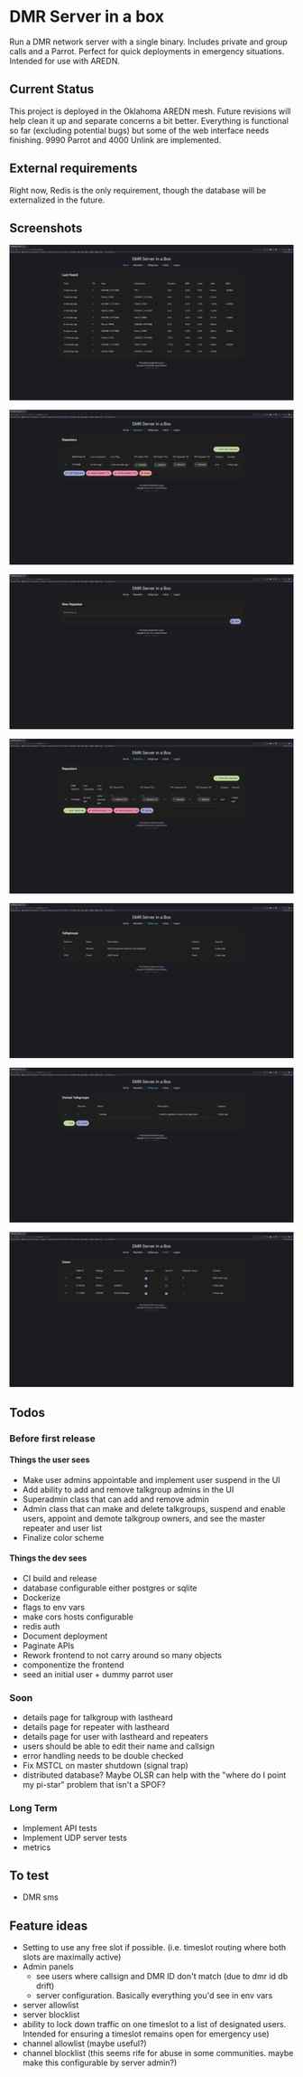 # DMR Server in a box

Run a DMR network server with a single binary. Includes private and group calls and a Parrot. Perfect for quick deployments in emergency situations. Intended for use with AREDN.

## Current Status

This project is deployed in the Oklahoma AREDN mesh. Future revisions will help clean it up and separate concerns a bit better. Everything is functional so far (excluding potential bugs) but some of the web interface needs finishing. 9990 Parrot and 4000 Unlink are implemented.

## External requirements

Right now, Redis is the only requirement, though the database will be externalized in the future.

## Screenshots

![Lastheard](/doc/Screenshots/lastheard.png)

![Repeaters](doc/Screenshots/repeaters.png)

![Easy Repeater Enrollment](doc/Screenshots/repeaters-easy.png)

![Repeater Management](doc/Screenshots/repeaters-edit.png)

![Talkgroup List](doc/Screenshots/talkgroups.png)

![Talkgroup Ownership](doc/Screenshots/talkgroup-ownership.png)

![User Approva](doc/Screenshots/user-approval.png)

## Todos

### Before first release

#### Things the user sees

- Make user admins appointable and implement user suspend in the UI
- Add ability to add and remove talkgroup admins in the UI
- Superadmin class that can add and remove admin
- Admin class that can make and delete talkgroups, suspend and enable users, appoint and demote talkgroup owners, and see the master repeater and user list
- Finalize color scheme

#### Things the dev sees

- CI build and release
- database configurable either postgres or sqlite
- Dockerize
- flags to env vars
- make cors hosts configurable
- redis auth
- Document deployment
- Paginate APIs
- Rework frontend to not carry around so many objects
- componentize the frontend
- seed an initial user + dummy parrot user

### Soon

- details page for talkgroup with lastheard
- details page for repeater with lastheard
- details page for user with lastheard and repeaters
- users should be able to edit their name and callsign
- error handling needs to be double checked
- Fix MSTCL on master shutdown (signal trap)
- distributed database? Maybe OLSR can help with the "where do I point my pi-star" problem that isn't a SPOF?

### Long Term

- Implement API tests
- Implement UDP server tests
- metrics

## To test

- DMR sms

## Feature ideas

- Setting to use any free slot if possible. (i.e. timeslot routing where both slots are maximally active)
- Admin panels
  - see users where callsign and DMR ID don't match (due to dmr id db drift)
  - server configuration. Basically everything you'd see in env vars
- server allowlist
- server blocklist
- ability to lock down traffic on one timeslot to a list of designated users. Intended for ensuring a timeslot remains open for emergency use)
- channel allowlist (maybe useful?)
- channel blocklist (this seems rife for abuse in some communities. maybe make this configurable by server admin?)

